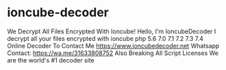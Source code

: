 # ioncube-decoder
We Decrypt All Files Encrypted With Ioncube!
Hello, I'm IoncubeDecoder
I decrypt all your files encrypted with ioncube
php 5.6 7.0 7.1 7.2 7.3 7.4 Online Decoder
To Contact Me https://www.ioncubedecoder.net
Whatsapp Contact: https://wa.me/31633808752
Also Breaking All Script Licenses
We are the world's #1 decoder site
